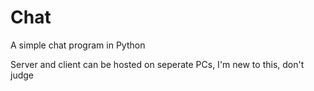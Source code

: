 # Chat
A simple chat program in Python

Server and client can be hosted on seperate PCs, I'm new to this, don't judge
